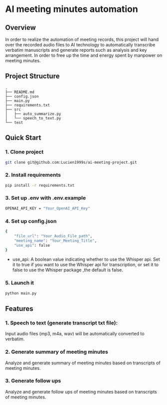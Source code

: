 # AI meeting minutes automation


## Overview

In order to realize the automation of meeting records, this project will hand over the recorded audio files to AI technology to automatically transcribe verbatim manuscripts and generate reports such as analysis and key arrangement. In order to free up the time and energy spent by manpower on meeting minutes.

## Project Structure

```
.
├── README.md
├── config.json
├── main.py
├── requirements.txt
├── src
│   ├── auto_summarize.py
│   └── speech_to_text.py
└── test
```

## Quick Start

### 1. Clone project

```bash
git clone git@github.com:Lucien1999s/ai-meeting-project.git
```

### 2. Install requirements

```bash
pip install -r requirements.txt
```

### 3. Set up .env with .env.example

```bash
OPENAI_API_KEY = "Your_OpenAI_API_Key"
```

### 4. Set up config.json

```bash
{
    "file_url": "Your_Audio_File_path",
    "meeting_name": "Your_Meeting_Title",
    "use_api": false
}
```

- use_api: A boolean value indicating whether to use the Whisper api. Set it to true if you want to use the Whisper api for transcription, or set it to false to use the Whisper package ,the default is false.

### 5. Launch it

```bash
python main.py
```

## Features

### 1. Speech to text (generate transcript txt file):

Input audio files (mp3, m4a, wav) will be automatically converted to verbatim.

### 2. Generate summary of meeting minutes

Analyze and generate summary of meeting minutes based on transcripts of meeting minutes.

### 3. Generate follow ups 

Analyze and generate follow ups of meeting minutes based on transcripts of meeting minutes.
